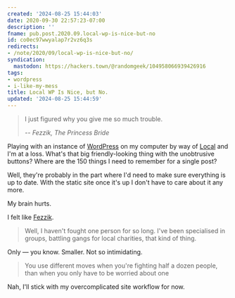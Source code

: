```yaml
---
created: '2024-08-25 15:44:03'
date: 2020-09-30 22:57:23-07:00
description: ''
fname: pub.post.2020.09.local-wp-is-nice-but-no
id: co0ec97wwyalap7r2vz6q3s
redirects:
- /note/2020/09/local-wp-is-nice-but-no/
syndication:
  mastodon: https://hackers.town/@randomgeek/104958066939426916
tags:
- wordpress
- i-like-my-mess
title: Local WP Is Nice, but No.
updated: '2024-08-25 15:44:59'
---
```


> I just figured why you give me so much trouble.
>
> -- <cite>Fezzik, The Princess Bride</cite>

Playing with an instance of [WordPress](https://wordpress.org) on my computer by way of [Local](https://localwp.com/) and I'm at a loss. What's that big friendly-looking thing with the unobtrusive buttons? Where are the 150 things I need to remember for a single post?

Well, they're probably in the part where I'd need to make sure everything is up to date. With the static site once it's up I don't have to care about it any more.

My brain hurts.

I felt like [Fezzik](https://www.imdb.com/title/tt0093779/characters/nm0000764).

> Well, I haven't fought one person for so long. I've been specialised in groups, battling gangs for local charities, that kind of thing.

Only — you know. Smaller. Not so intimidating.

> You use different moves when you're fighting half a dozen people, than when you only have to be worried about one

Nah, I'll stick with my overcomplicated site workflow for now.